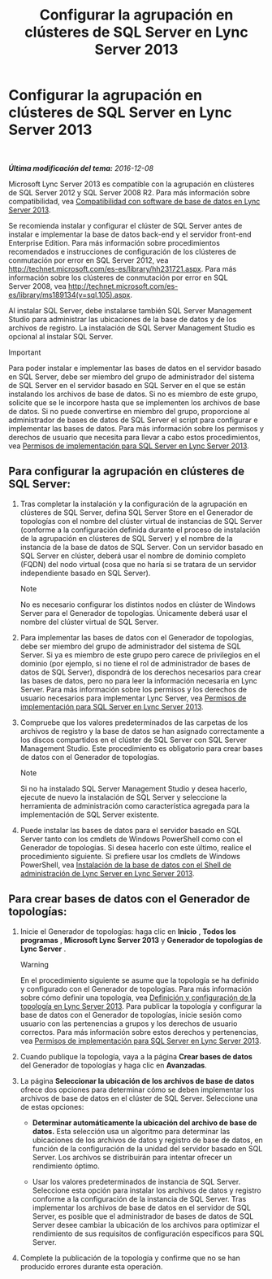 ﻿---
title: Configurar la agrupación en clústeres de SQL Server en Lync Server 2013
TOCTitle: Configurar la agrupación en clústeres de SQL Server en Lync Server 2013
ms:assetid: d7b52ef1-573c-48ed-bb94-34e37b49645c
ms:mtpsurl: https://technet.microsoft.com/es-es/library/Dn383982(v=OCS.15)
ms:contentKeyID: 56559137
ms.date: 01/07/2017
mtps_version: v=OCS.15
ms.translationtype: HT
---

# Configurar la agrupación en clústeres de SQL Server en Lync Server 2013

 

_**Última modificación del tema:** 2016-12-08_

Microsoft Lync Server 2013 es compatible con la agrupación en clústeres de SQL Server 2012 y SQL Server 2008 R2. Para más información sobre compatibilidad, vea [Compatibilidad con software de base de datos en Lync Server 2013](lync-server-2013-database-software-support.md).

Se recomienda instalar y configurar el clúster de SQL Server antes de instalar e implementar la base de datos back-end y el servidor front-end Enterprise Edition. Para más información sobre procedimientos recomendados e instrucciones de configuración de los clústeres de conmutación por error en SQL Server 2012, vea <http://technet.microsoft.com/es-es/library/hh231721.aspx>. Para más información sobre los clústeres de conmutación por error en SQL Server 2008, vea <http://technet.microsoft.com/es-es/library/ms189134(v=sql.105).aspx>.

Al instalar SQL Server, debe instalarse también SQL Server Management Studio para administrar las ubicaciones de la base de datos y de los archivos de registro. La instalación de SQL Server Management Studio es opcional al instalar SQL Server.

> [!IMPORTANT]  
> Para poder instalar e implementar las bases de datos en el servidor basado en SQL Server, debe ser miembro del grupo de administrador del sistema de SQL Server en el servidor basado en SQL Server en el que se están instalando los archivos de base de datos. Si no es miembro de este grupo, solicite que se le incorpore hasta que se implementen los archivos de base de datos. Si no puede convertirse en miembro del grupo, proporcione al administrador de bases de datos de SQL Server el script para configurar e implementar las bases de datos. Para más información sobre los permisos y derechos de usuario que necesita para llevar a cabo estos procedimientos, vea <a href="lync-server-2013-deployment-permissions-for-sql-server.md">Permisos de implementación para SQL Server en Lync Server 2013</a>.



## Para configurar la agrupación en clústeres de SQL Server:

1.  Tras completar la instalación y la configuración de la agrupación en clústeres de SQL Server, defina SQL Server Store en el Generador de topologías con el nombre del clúster virtual de instancias de SQL Server (conforme a la configuración definida durante el proceso de instalación de la agrupación en clústeres de SQL Server) y el nombre de la instancia de la base de datos de SQL Server. Con un servidor basado en SQL Server en clúster, deberá usar el nombre de dominio completo (FQDN) del nodo virtual (cosa que no haría si se tratara de un servidor independiente basado en SQL Server).
    

    > [!NOTE]
    > No es necesario configurar los distintos nodos en clúster de Windows Server para el Generador de topologías. Únicamente deberá usar el nombre del clúster virtual de SQL Server.



2.  Para implementar las bases de datos con el Generador de topologías, debe ser miembro del grupo de administrador del sistema de SQL Server. Si ya es miembro de este grupo pero carece de privilegios en el dominio (por ejemplo, si no tiene el rol de administrador de bases de datos de SQL Server), dispondrá de los derechos necesarios para crear las bases de datos, pero no para leer la información necesaria en Lync Server. Para más información sobre los permisos y los derechos de usuario necesarios para implementar Lync Server, vea [Permisos de implementación para SQL Server en Lync Server 2013](lync-server-2013-deployment-permissions-for-sql-server.md).

3.  Compruebe que los valores predeterminados de las carpetas de los archivos de registro y la base de datos se han asignado correctamente a los discos compartidos en el clúster de SQL Server con SQL Server Management Studio. Este procedimiento es obligatorio para crear bases de datos con el Generador de topologías.
    

    > [!NOTE]
    > Si no ha instalado SQL Server Management Studio y desea hacerlo, ejecute de nuevo la instalación de SQL Server y seleccione la herramienta de administración como característica agregada para la implementación de SQL Server existente.



4.  Puede instalar las bases de datos para el servidor basado en SQL Server tanto con los cmdlets de Windows PowerShell como con el Generador de topologías. Si desea hacerlo con este último, realice el procedimiento siguiente. Si prefiere usar los cmdlets de Windows PowerShell, vea [Instalación de la base de datos con el Shell de administración de Lync Server en Lync Server 2013](lync-server-2013-database-installation-using-lync-server-management-shell.md).

## Para crear bases de datos con el Generador de topologías:

1.  Inicie el Generador de topologías: haga clic en **Inicio** , **Todos los programas** , **Microsoft Lync Server 2013** y **Generador de topologías de Lync Server** .
    
    > [!WARNING]  
    > En el procedimiento siguiente se asume que la topología se ha definido y configurado con el Generador de topologías. Para más información sobre cómo definir una topología, vea <a href="lync-server-2013-defining-and-configuring-the-topology.md">Definición y configuración de la topología en Lync Server 2013</a>. Para publicar la topología y configurar la base de datos con el Generador de topologías, inicie sesión como usuario con las pertenencias a grupos y los derechos de usuario correctos. Para más información sobre estos derechos y pertenencias, vea <a href="lync-server-2013-deployment-permissions-for-sql-server.md">Permisos de implementación para SQL Server en Lync Server 2013</a>.
    


2.  Cuando publique la topología, vaya a la página **Crear bases de datos** del Generador de topologías y haga clic en **Avanzadas**.

3.  La página **Seleccionar la ubicación de los archivos de base de datos** ofrece dos opciones para determinar cómo se deben implementar los archivos de base de datos en el clúster de SQL Server. Seleccione una de estas opciones:
    
      - **Determinar automáticamente la ubicación del archivo de base de datos.** Esta selección usa un algoritmo para determinar las ubicaciones de los archivos de datos y registro de base de datos, en función de la configuración de la unidad del servidor basado en SQL Server. Los archivos se distribuirán para intentar ofrecer un rendimiento óptimo.
    
      - Usar los valores predeterminados de instancia de SQL Server. Seleccione esta opción para instalar los archivos de datos y registro conforme a la configuración de la instancia de SQL Server. Tras implementar los archivos de base de datos en el servidor de SQL Server, es posible que el administrador de bases de datos de SQL Server desee cambiar la ubicación de los archivos para optimizar el rendimiento de sus requisitos de configuración específicos para SQL Server.

4.  Complete la publicación de la topología y confirme que no se han producido errores durante esta operación.

